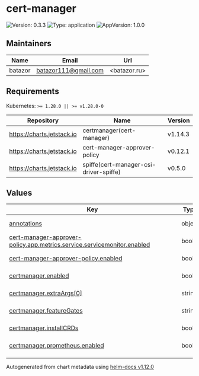 # cert-manager

![Version: 0.3.3](https://img.shields.io/badge/Version-0.3.3-informational?style=flat-square) ![Type: application](https://img.shields.io/badge/Type-application-informational?style=flat-square) ![AppVersion: 1.0.0](https://img.shields.io/badge/AppVersion-1.0.0-informational?style=flat-square)

## Maintainers

| Name | Email | Url |
| ---- | ------ | --- |
| batazor | <batazor111@gmail.com> | <batazor.ru> |

## Requirements

Kubernetes: `>= 1.28.0 || >= v1.28.0-0`

| Repository | Name | Version |
|------------|------|---------|
| https://charts.jetstack.io | certmanager(cert-manager) | v1.14.3 |
| https://charts.jetstack.io | cert-manager-approver-policy | v0.12.1 |
| https://charts.jetstack.io | spiffe(cert-manager-csi-driver-spiffe) | v0.5.0 |

## Values

<table height="400px" >
	<thead>
		<th>Key</th>
		<th>Type</th>
		<th>Default</th>
		<th>Description</th>
	</thead>
	<tbody>
		<tr>
			<td id="annotations"><a href="./values.yaml#L7">annotations</a></td>
			<td>
object
</td>
			<td>
				<div style="max-width: 300px;">
<pre lang="json">
{}
</pre>
</div>
			</td>
			<td></td>
		</tr>
		<tr>
			<td id="cert-manager-approver-policy--app--metrics--service--servicemonitor--enabled"><a href="./values.yaml#L39">cert-manager-approver-policy.app.metrics.service.servicemonitor.enabled</a></td>
			<td>
bool
</td>
			<td>
				<div style="max-width: 300px;">
<pre lang="json">
true
</pre>
</div>
			</td>
			<td></td>
		</tr>
		<tr>
			<td id="cert-manager-approver-policy--enabled"><a href="./values.yaml#L33">cert-manager-approver-policy.enabled</a></td>
			<td>
bool
</td>
			<td>
				<div style="max-width: 300px;">
<pre lang="json">
false
</pre>
</div>
			</td>
			<td></td>
		</tr>
		<tr>
			<td id="certmanager--enabled"><a href="./values.yaml#L10">certmanager.enabled</a></td>
			<td>
bool
</td>
			<td>
				<div style="max-width: 300px;">
<pre lang="json">
true
</pre>
</div>
			</td>
			<td></td>
		</tr>
		<tr>
			<td id="certmanager--extraArgs[0]"><a href="./values.yaml#L21">certmanager.extraArgs[0]</a></td>
			<td>
string
</td>
			<td>
				<div style="max-width: 300px;">
<pre lang="json">
"--logging-format=json"
</pre>
</div>
			</td>
			<td></td>
		</tr>
		<tr>
			<td id="certmanager--featureGates"><a href="./values.yaml#L12">certmanager.featureGates</a></td>
			<td>
string
</td>
			<td>
				<div style="max-width: 300px;">
<pre lang="json">
"ExperimentalGatewayAPISupport=true"
</pre>
</div>
			</td>
			<td></td>
		</tr>
		<tr>
			<td id="certmanager--installCRDs"><a href="./values.yaml#L18">certmanager.installCRDs</a></td>
			<td>
bool
</td>
			<td>
				<div style="max-width: 300px;">
<pre lang="json">
true
</pre>
</div>
			</td>
			<td></td>
		</tr>
		<tr>
			<td id="certmanager--prometheus--enabled"><a href="./values.yaml#L25">certmanager.prometheus.enabled</a></td>
			<td>
bool
</td>
			<td>
				<div style="max-width: 300px;">
<pre lang="json">
true
</pre>
</div>
			</td>
			<td></td>
		</tr>
		<tr>
			<td id="certmanager--prometheus--servicemonitor--enabled"><a href="./values.yaml#L28">certmanager.prometheus.servicemonitor.enabled</a></td>
			<td>
bool
</td>
			<td>
				<div style="max-width: 300px;">
<pre lang="json">
true
</pre>
</div>
			</td>
			<td></td>
		</tr>
		<tr>
			<td id="certmanager--prometheus--servicemonitor--labels--release"><a href="./values.yaml#L30">certmanager.prometheus.servicemonitor.labels.release</a></td>
			<td>
string
</td>
			<td>
				<div style="max-width: 300px;">
<pre lang="json">
"prometheus-operator"
</pre>
</div>
			</td>
			<td></td>
		</tr>
		<tr>
			<td id="certmanager--type"><a href="./values.yaml#L16">certmanager.type</a></td>
			<td>
string
</td>
			<td>
				<div style="max-width: 300px;">
<pre lang="json">
"cloudflare"
</pre>
</div>
			</td>
			<td></td>
		</tr>
		<tr>
			<td id="email"><a href="./values.yaml#L5">email</a></td>
			<td>
string
</td>
			<td>
				<div style="max-width: 300px;">
<pre lang="json">
"mymail@gmail.com"
</pre>
</div>
			</td>
			<td></td>
		</tr>
		<tr>
			<td id="spiffe--app--approver--metrics--service--servicemonitor--enabled"><a href="./values.yaml#L58">spiffe.app.approver.metrics.service.servicemonitor.enabled</a></td>
			<td>
bool
</td>
			<td>
				<div style="max-width: 300px;">
<pre lang="json">
true
</pre>
</div>
			</td>
			<td></td>
		</tr>
		<tr>
			<td id="spiffe--app--driver--resources--limits--cpu"><a href="./values.yaml#L51">spiffe.app.driver.resources.limits.cpu</a></td>
			<td>
string
</td>
			<td>
				<div style="max-width: 300px;">
<pre lang="json">
"100m"
</pre>
</div>
			</td>
			<td></td>
		</tr>
		<tr>
			<td id="spiffe--app--driver--resources--limits--memory"><a href="./values.yaml#L52">spiffe.app.driver.resources.limits.memory</a></td>
			<td>
string
</td>
			<td>
				<div style="max-width: 300px;">
<pre lang="json">
"128Mi"
</pre>
</div>
			</td>
			<td></td>
		</tr>
		<tr>
			<td id="spiffe--app--driver--resources--requests--cpu"><a href="./values.yaml#L48">spiffe.app.driver.resources.requests.cpu</a></td>
			<td>
string
</td>
			<td>
				<div style="max-width: 300px;">
<pre lang="json">
"15m"
</pre>
</div>
			</td>
			<td></td>
		</tr>
		<tr>
			<td id="spiffe--app--driver--resources--requests--memory"><a href="./values.yaml#L49">spiffe.app.driver.resources.requests.memory</a></td>
			<td>
string
</td>
			<td>
				<div style="max-width: 300px;">
<pre lang="json">
"5Mi"
</pre>
</div>
			</td>
			<td></td>
		</tr>
		<tr>
			<td id="spiffe--enabled"><a href="./values.yaml#L42">spiffe.enabled</a></td>
			<td>
bool
</td>
			<td>
				<div style="max-width: 300px;">
<pre lang="json">
false
</pre>
</div>
			</td>
			<td></td>
		</tr>
	</tbody>
</table>

----------------------------------------------
Autogenerated from chart metadata using [helm-docs v1.12.0](https://github.com/norwoodj/helm-docs/releases/v1.12.0)
